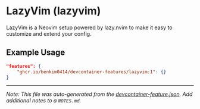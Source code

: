 
# LazyVim (lazyvim)

LazyVim is a Neovim setup powered by lazy.nvim to make it easy to customize and extend your config.

## Example Usage

```json
"features": {
    "ghcr.io/benkim0414/devcontainer-features/lazyvim:1": {}
}
```





---

_Note: This file was auto-generated from the [devcontainer-feature.json](https://github.com/benkim0414/devcontainer-features/blob/main/src/lazyvim/devcontainer-feature.json).  Add additional notes to a `NOTES.md`._
